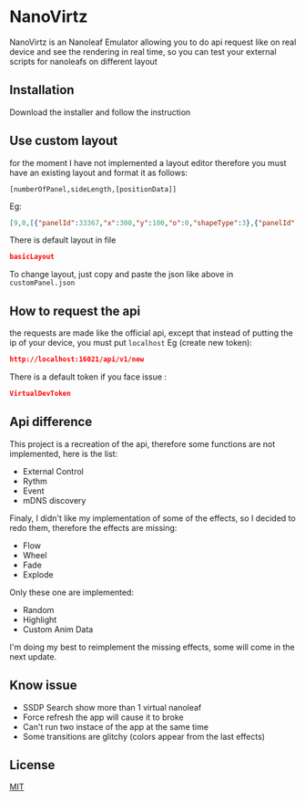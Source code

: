 # NanoVirtz

NanoVirtz is an Nanoleaf Emulator allowing you to do api request like on real device and see the rendering in real time, so you can test your external scripts for nanoleafs on different layout

## Installation

Download the installer and follow the instruction

## Use custom layout

for the moment I have not implemented a layout editor therefore you must have an existing layout and format it as follows:
```text
[numberOfPanel,sideLength,[positionData]]
```
Eg:
```json
[9,0,[{"panelId":33367,"x":300,"y":100,"o":0,"shapeType":3},{"panelId":21896,"x":200,"y":100,"o":270,"shapeType":2},{"panelId":26596,"x":300,"y":200,"o":0,"shapeType":2},{"panelId":25586,"x":200,"y":200,"o":270,"shapeType":2},{"panelId":48228,"x":100,"y":200,"o":360,"shapeType":2},{"panelId":28795,"x":100,"y":300,"o":450,"shapeType":2},{"panelId":32792,"x":0,"y":300,"o":540,"shapeType":2},{"panelId":17663,"x":100,"y":400,"o":450,"shapeType":2},{"panelId":40130,"x":200,"y":300,"o":540,"shapeType":2}]]
```
There is default layout in file
```json
basicLayout
```
To change layout, just copy and paste the json like above in ```customPanel.json```

## How to request the api
the requests are made like the official api, except that instead of putting the ip of your device, you must put ```localhost```
Eg (create new token):
```json
http://localhost:16021/api/v1/new
```
There is a default token if you face issue :
```json
VirtualDevToken
```

## Api difference
This project is a recreation of the api, therefore some functions are not implemented, here is the list:
- External Control
- Rythm
- Event
- mDNS discovery

Finaly, I didn't like my implementation of some of the effects, so I decided to redo them, therefore the effects are missing:
- Flow
- Wheel
- Fade 
- Explode

Only these one are implemented:
- Random
- Highlight
- Custom Anim Data

I'm doing my best to reimplement the missing effects, some will come in the next update.

## Know issue
- SSDP Search show more than 1 virtual nanoleaf
- Force refresh the app will cause it to broke
- Can't run two instace of the app at the same time
- Some transitions are glitchy (colors appear from the last effects)

## License
[MIT](https://choosealicense.com/licenses/mit/)
